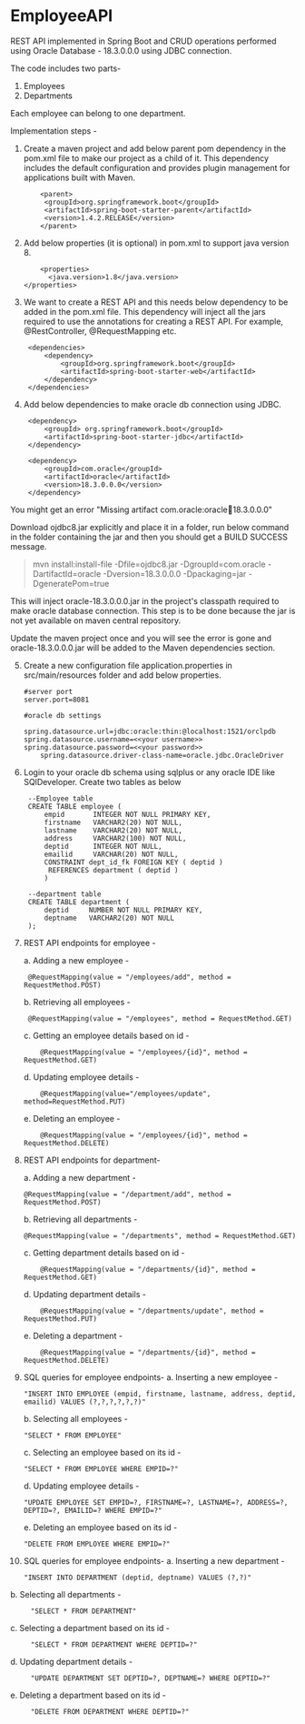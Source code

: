 # EmployeeAPI
REST API implemented in Spring Boot and CRUD operations performed using Oracle Database - 18.3.0.0.0 using JDBC connection.

The code includes two parts-
1. Employees
2. Departments

Each employee can belong to one department.

Implementation steps -

1. Create a maven project and add below parent pom dependency in the pom.xml file to make our project as a child of it. This dependency includes the default configuration and provides plugin management for applications built with Maven.

           <parent>
			<groupId>org.springframework.boot</groupId>
			<artifactId>spring-boot-starter-parent</artifactId>
			<version>1.4.2.RELEASE</version>
           </parent>
	   
2. Add below properties (it is optional) in pom.xml to support java version 8.

           <properties>
			 <java.version>1.8</java.version>
	   </properties>
	    
3. We want to create a REST API and this needs below dependency to be added in the pom.xml file. This dependency will inject all the jars required to use the annotations for creating a REST API. For example, @RestController, @RequestMapping etc.

		<dependencies>
			<dependency>
				<groupId>org.springframework.boot</groupId>
				<artifactId>spring-boot-starter-web</artifactId>
			</dependency>
		</dependencies>

4. Add below dependencies to make oracle db connection using JDBC.

		<dependency>
			<groupId> org.springframework.boot</groupId>
			<artifactId>spring-boot-starter-jdbc</artifactId>
		</dependency>

		<dependency>
			<groupId>com.oracle</groupId>
			<artifactId>oracle</artifactId>
			<version>18.3.0.0.0</version>
		</dependency>
		
You might get an error "Missing artifact com.oracle:oracle:jar:18.3.0.0.0"

Download ojdbc8.jar explicitly and place it in a folder, run below command in the folder containing the jar and then you should get a BUILD SUCCESS message.
> mvn install:install-file -Dfile=ojdbc8.jar -DgroupId=com.oracle -DartifactId=oracle -Dversion=18.3.0.0.0 -Dpackaging=jar -DgeneratePom=true

This will inject oracle-18.3.0.0.0.jar in the project's classpath required to make oracle database connection. This step is to be done because the jar is not yet available on maven central repository. 

Update the maven project once and you will see the error is gone and oracle-18.3.0.0.0.jar will be added to the Maven dependencies section.

5. Create a new configuration file application.properties in src/main/resources folder and add below properties.

	   #server port
	   server.port=8081

	   #oracle db settings

	   spring.datasource.url=jdbc:oracle:thin:@localhost:1521/orclpdb
	   spring.datasource.username=<<your username>>
	   spring.datasource.password=<<your password>>
           spring.datasource.driver-class-name=oracle.jdbc.OracleDriver
	   
6. Login to your oracle db schema using sqlplus or any oracle IDE like SQlDeveloper. Create two tables as below

		--Employee table
		CREATE TABLE employee (
    		empid       INTEGER NOT NULL PRIMARY KEY,
    		firstname   VARCHAR2(20) NOT NULL,
    		lastname    VARCHAR2(20) NOT NULL,
    		address     VARCHAR2(100) NOT NULL,
    		deptid      INTEGER NOT NULL,
    		emailid     VARCHAR(20) NOT NULL,
    		CONSTRAINT dept_id_fk FOREIGN KEY ( deptid )
       		 REFERENCES department ( deptid )
            )

		--department table
		CREATE TABLE department (
		    deptid     NUMBER NOT NULL PRIMARY KEY,
		    deptname   VARCHAR2(20) NOT NULL
		);
		
7. REST API endpoints for employee -

   a. Adding a new employee - 
    	              
	    @RequestMapping(value = "/employees/add", method = RequestMethod.POST)
   
   b. Retrieving all employees -
   			
	    @RequestMapping(value = "/employees", method = RequestMethod.GET)
   
   c. Getting an employee details based on id -
                      
           @RequestMapping(value = "/employees/{id}", method = RequestMethod.GET)
   
   d. Updating employee details - 
                      
           @RequestMapping(value="/employees/update", method=RequestMethod.PUT)
   
   e. Deleting an employee - 
                      
           @RequestMapping(value = "/employees/{id}", method = RequestMethod.DELETE)
	   
8. REST API endpoints for department-

   a. Adding a new department - 
    	              
	   @RequestMapping(value = "/department/add", method = RequestMethod.POST)
   
   b. Retrieving all departments -
   			
	   @RequestMapping(value = "/departments", method = RequestMethod.GET)
   
   c. Getting department details based on id -
                      
           @RequestMapping(value = "/departments/{id}", method = RequestMethod.GET)
   
   d. Updating department details - 
                      
           @RequestMapping(value = "/departments/update", method = RequestMethod.PUT)
   
   e. Deleting a department - 
                      
           @RequestMapping(value = "/departments/{id}", method = RequestMethod.DELETE)
	   
9. SQL queries for employee endpoints-
   a. Inserting a new employee - 
   			
	   "INSERT INTO EMPLOYEE (empid, firstname, lastname, address, deptid, emailid) VALUES (?,?,?,?,?,?)"
   b. Selecting all employees - 
           
	   "SELECT * FROM EMPLOYEE"
   c. Selecting an employee based on its id - 
           
	   "SELECT * FROM EMPLOYEE WHERE EMPID=?"
   d. Updating employee details - 
           
	   "UPDATE EMPLOYEE SET EMPID=?, FIRSTNAME=?, LASTNAME=?, ADDRESS=?, DEPTID=?, EMAILID=? WHERE EMPID=?"
   e. Deleting an employee based on its id - 
           
	   "DELETE FROM EMPLOYEE WHERE EMPID=?"
	   
 10. SQL queries for employee endpoints-
   a. Inserting a new department - 
   			
	     "INSERT INTO DEPARTMENT (deptid, deptname) VALUES (?,?)"
   b. Selecting all departments - 
           
	     "SELECT * FROM DEPARTMENT"
   c. Selecting a department based on its id - 
           
	     "SELECT * FROM DEPARTMENT WHERE DEPTID=?"
   d. Updating department details - 
           
	     "UPDATE DEPARTMENT SET DEPTID=?, DEPTNAME=? WHERE DEPTID=?"
   e. Deleting a department based on its id - 
           
	     "DELETE FROM DEPARTMENT WHERE DEPTID=?"
		
		
		


